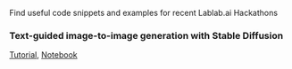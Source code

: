 Find useful code snippets and examples for recent Lablab.ai Hackathons

### Text-guided image-to-image generation with Stable Diffusion
[Tutorial](https://lablab.ai/t/stable-diffusion-img2img), [Notebook](https://github.com/nextgrid/lablab.ai-hackathons-code-examples/blob/main/image_2_image_using_diffusers.ipynb)
